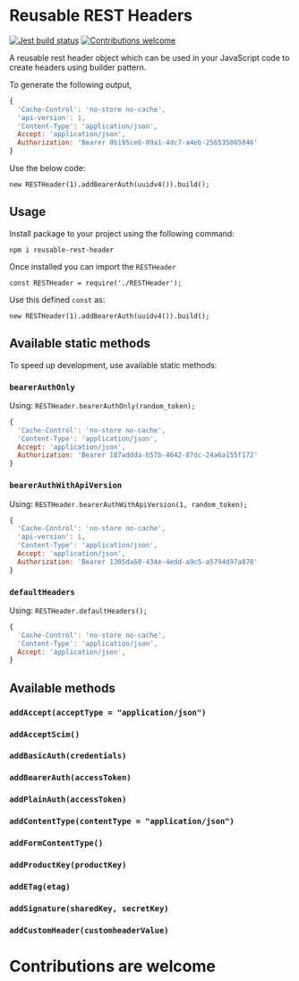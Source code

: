 # Reusable REST Headers

[![Jest build status](https://github.com/trigunam/reusable-rest-header/actions/workflows/test.yml/badge.svg)](https://github.com/trigunam/tostring-implementation/actions/workflows/test.yml)
[![Contributions welcome](https://img.shields.io/badge/contributions-welcome-brightgreen)](CONTRIBUTING.md)

A reusable rest header object which can be used in your JavaScript code to create headers using builder pattern.

To generate the following output,

```javascript
{
  'Cache-Control': 'no-store no-cache',
  'api-version': 1,
  'Content-Type': 'application/json',
  Accept: 'application/json',
  Authorization: 'Bearer 0b195ce6-09a1-4dc7-a4eb-256535065846'
}
```

Use the below code:

`new RESTHeader(1).addBearerAuth(uuidv4()).build();`

## Usage

Install package to your project using the following command:

`npm i reusable-rest-header`

Once installed you can import the `RESTHeader`

`const RESTHeader = require('./RESTHeader');`

Use this defined `const` as:

`new RESTHeader(1).addBearerAuth(uuidv4()).build();`

## Available static methods

To speed up development, use available static methods:

### `bearerAuthOnly`

Using:
`RESTHeader.bearerAuthOnly(random_token);`

```javascript
{
  'Cache-Control': 'no-store no-cache',
  'Content-Type': 'application/json',
  Accept: 'application/json',
  Authorization: 'Bearer 187addda-b57b-4642-87dc-24a6a155f172'
}
```

### `bearerAuthWithApiVersion`

Using:
`RESTHeader.bearerAuthWithApiVersion(1, random_token);`

```javascript
{
  'Cache-Control': 'no-store no-cache',
  'api-version': 1,
  'Content-Type': 'application/json',
  Accept: 'application/json',
  Authorization: 'Bearer 1305da60-434e-4edd-a9c5-a5794d97a870'
}
```

### `defaultHeaders`

Using:
`RESTHeader.defaultHeaders();`

```javascript
{
  'Cache-Control': 'no-store no-cache',
  'Content-Type': 'application/json',
  Accept: 'application/json',
}
```

## Available methods

### `addAccept(acceptType = "application/json")`
### `addAcceptScim()`
### `addBasicAuth(credentials)`
### `addBearerAuth(accessToken)`
### `addPlainAuth(accessToken)`
### `addContentType(contentType = "application/json")`
### `addFormContentType()`
### `addProductKey(productKey)`
### `addETag(etag)`
### `addSignature(sharedKey, secretKey)`
### `addCustomHeader(customheaderValue)`

# Contributions are welcome